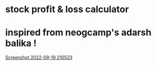 # stock profit & loss calculator
# inspired from neogcamp's adarsh balika !
[Screenshot 2022-09-19 210523](https://user-images.githubusercontent.com/70481952/191056317-08a16b4d-b755-4e36-a4da-ee3d9dbcbe2b.jpg)

